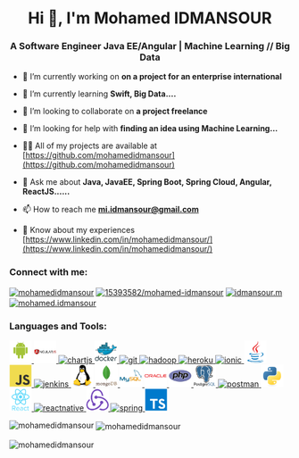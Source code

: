 <h1 align="center">Hi 👋, I'm Mohamed IDMANSOUR</h1>
<h3 align="center">A Software Engineer Java EE/Angular | Machine Learning // Big Data</h3>

- 🔭 I’m currently working on **on a project for an enterprise international**

- 🌱 I’m currently learning **Swift, Big Data....**

- 👯 I’m looking to collaborate on **a project freelance**

- 🤝 I’m looking for help with **finding an idea using Machine Learning...**

- 👨‍💻 All of my projects are available at [https://github.com/mohamedidmansour](https://github.com/mohamedidmansour)

- 💬 Ask me about **Java, JavaEE, Spring Boot, Spring Cloud, Angular, ReactJS......**

- 📫 How to reach me **mi.idmansour@gmail.com**

- 📄 Know about my experiences [https://www.linkedin.com/in/mohamedidmansour/](https://www.linkedin.com/in/mohamedidmansour/)

<h3 align="left">Connect with me:</h3>
<p align="left">
<a href="https://linkedin.com/in/mohamedidmansour" target="blank"><img align="center" src="https://cdn.jsdelivr.net/npm/simple-icons@3.0.1/icons/linkedin.svg" alt="mohamedidmansour" height="30" width="40" /></a>
<a href="https://stackoverflow.com/users/15393582/mohamed-idmansour" target="blank"><img align="center" src="https://cdn.jsdelivr.net/npm/simple-icons@3.0.1/icons/stackoverflow.svg" alt="15393582/mohamed-idmansour" height="30" width="40" /></a>
<a href="https://fb.com/idmansour.m" target="blank"><img align="center" src="https://cdn.jsdelivr.net/npm/simple-icons@3.0.1/icons/facebook.svg" alt="idmansour.m" height="30" width="40" /></a>
<a href="https://instagram.com/mohamed.idmansour" target="blank"><img align="center" src="https://cdn.jsdelivr.net/npm/simple-icons@3.0.1/icons/instagram.svg" alt="mohamed.idmansour" height="30" width="40" /></a>
</p>

<h3 align="left">Languages and Tools:</h3>
<p align="left"> <a href="https://developer.android.com" target="_blank"> <img src="https://raw.githubusercontent.com/devicons/devicon/master/icons/android/android-original-wordmark.svg" alt="android" width="40" height="40"/> </a> <a href="https://angular.io" target="_blank"> <img src="https://raw.githubusercontent.com/devicons/devicon/master/icons/angularjs/angularjs-original-wordmark.svg" alt="angularjs" width="40" height="40"/> </a> <a href="https://www.chartjs.org" target="_blank"> <img src="https://www.chartjs.org/media/logo-title.svg" alt="chartjs" width="40" height="40"/> </a> <a href="https://www.docker.com/" target="_blank"> <img src="https://raw.githubusercontent.com/devicons/devicon/master/icons/docker/docker-original-wordmark.svg" alt="docker" width="40" height="40"/> </a> <a href="https://git-scm.com/" target="_blank"> <img src="https://www.vectorlogo.zone/logos/git-scm/git-scm-icon.svg" alt="git" width="40" height="40"/> </a> <a href="https://hadoop.apache.org/" target="_blank"> <img src="https://www.vectorlogo.zone/logos/apache_hadoop/apache_hadoop-icon.svg" alt="hadoop" width="40" height="40"/> </a> <a href="https://heroku.com" target="_blank"> <img src="https://www.vectorlogo.zone/logos/heroku/heroku-icon.svg" alt="heroku" width="40" height="40"/> </a> <a href="https://ionicframework.com" target="_blank"> <img src="https://upload.wikimedia.org/wikipedia/commons/d/d1/Ionic_Logo.svg" alt="ionic" width="40" height="40"/> </a> <a href="https://www.java.com" target="_blank"> <img src="https://raw.githubusercontent.com/devicons/devicon/master/icons/java/java-original.svg" alt="java" width="40" height="40"/> </a> <a href="https://developer.mozilla.org/en-US/docs/Web/JavaScript" target="_blank"> <img src="https://raw.githubusercontent.com/devicons/devicon/master/icons/javascript/javascript-original.svg" alt="javascript" width="40" height="40"/> </a> <a href="https://www.jenkins.io" target="_blank"> <img src="https://www.vectorlogo.zone/logos/jenkins/jenkins-icon.svg" alt="jenkins" width="40" height="40"/> </a> <a href="https://www.linux.org/" target="_blank"> <img src="https://raw.githubusercontent.com/devicons/devicon/master/icons/linux/linux-original.svg" alt="linux" width="40" height="40"/> </a> <a href="https://www.mongodb.com/" target="_blank"> <img src="https://raw.githubusercontent.com/devicons/devicon/master/icons/mongodb/mongodb-original-wordmark.svg" alt="mongodb" width="40" height="40"/> </a> <a href="https://www.mysql.com/" target="_blank"> <img src="https://raw.githubusercontent.com/devicons/devicon/master/icons/mysql/mysql-original-wordmark.svg" alt="mysql" width="40" height="40"/> </a> <a href="https://www.oracle.com/" target="_blank"> <img src="https://raw.githubusercontent.com/devicons/devicon/master/icons/oracle/oracle-original.svg" alt="oracle" width="40" height="40"/> </a> <a href="https://www.php.net" target="_blank"> <img src="https://raw.githubusercontent.com/devicons/devicon/master/icons/php/php-original.svg" alt="php" width="40" height="40"/> </a> <a href="https://www.postgresql.org" target="_blank"> <img src="https://raw.githubusercontent.com/devicons/devicon/master/icons/postgresql/postgresql-original-wordmark.svg" alt="postgresql" width="40" height="40"/> </a> <a href="https://postman.com" target="_blank"> <img src="https://www.vectorlogo.zone/logos/getpostman/getpostman-icon.svg" alt="postman" width="40" height="40"/> </a> <a href="https://www.python.org" target="_blank"> <img src="https://raw.githubusercontent.com/devicons/devicon/master/icons/python/python-original.svg" alt="python" width="40" height="40"/> </a> <a href="https://reactjs.org/" target="_blank"> <img src="https://raw.githubusercontent.com/devicons/devicon/master/icons/react/react-original-wordmark.svg" alt="react" width="40" height="40"/> </a> <a href="https://reactnative.dev/" target="_blank"> <img src="https://reactnative.dev/img/header_logo.svg" alt="reactnative" width="40" height="40"/> </a> <a href="https://redux.js.org" target="_blank"> <img src="https://raw.githubusercontent.com/devicons/devicon/master/icons/redux/redux-original.svg" alt="redux" width="40" height="40"/> </a> <a href="https://spring.io/" target="_blank"> <img src="https://www.vectorlogo.zone/logos/springio/springio-icon.svg" alt="spring" width="40" height="40"/> </a> <a href="https://www.typescriptlang.org/" target="_blank"> <img src="https://raw.githubusercontent.com/devicons/devicon/master/icons/typescript/typescript-original.svg" alt="typescript" width="40" height="40"/> </a> </p>

<p><img align="left" src="https://github-readme-stats.vercel.app/api/top-langs?username=mohamedidmansour&show_icons=true&locale=en&layout=compact&hide=css,html" alt="mohamedidmansour" /></p>

<p>&nbsp;<img align="center" src="https://github-readme-stats.vercel.app/api?username=mohamedidmansour&show_icons=true&locale=en" alt="mohamedidmansour" /></p>

<p><img align="center" src="https://github-readme-streak-stats.herokuapp.com/?user=mohamedidmansour&" alt="mohamedidmansour" /></p>

